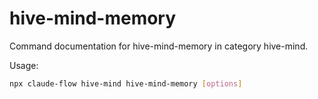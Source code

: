 # hive-mind-memory

Command documentation for hive-mind-memory in category hive-mind.

Usage:

```bash
npx claude-flow hive-mind hive-mind-memory [options]
```
